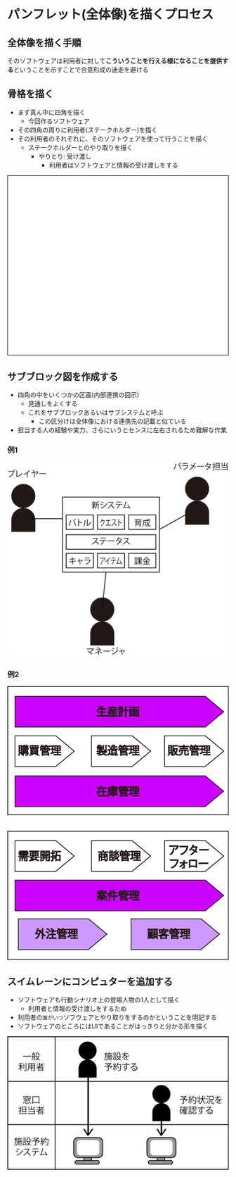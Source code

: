 # パンフレット(全体像)を描くプロセス

## 全体像を描く手順

そのソフトウェアは利用者に対して**こういうことを行える様になることを提供する**ということを示すことで合意形成の迷走を避ける

## 骨格を描く

* まず真ん中に四角を描く
    * 今回作るソフトウェア
* その四角の周りに利用者(ステークホルダー)を描く
* その利用者のそれぞれに、そのソフトウェアを使って行うことを描く
    * ステークホルダーとのやり取りを描く
        * やりとり: 受け渡し
            * 利用者はソフトウェアと情報の受け渡しをする

![doc_01](image/doc_01.gif)

## サブブロック図を作成する

* 四角の中をいくつかの区画(内部連携の図示)
    * 見通しをよくする
    * これをサブブロックあるいはサブシステムと呼ぶ
        * この区分けは全体像における連携先の記載と似ている
* 担当する人の経験や実力、さらにいうとセンスに左右されるため難解な作業

### 例1

![doc_02](image/doc_02.png)

### 例2

![doc_03](image/doc_03.png)

## スイムレーンにコンピュターを追加する

* ソフトウェアも行動シナリオ上の登場人物の1人として描く
    * 利用者と情報の受け渡しをするため
* 利用者の`誰がいつ`ソフウェアとやり取りをするのかということを明記する
* ソフトウェアのところにはUIであることがはっきりと分かる形を描く

![doc_04](image/doc_04.png)
